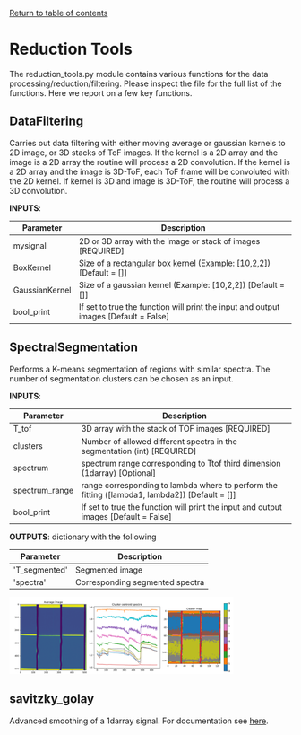 [Return to table of contents](index.md)<br/>
# Reduction Tools
The reduction_tools.py module contains various functions for the data processing/reduction/filtering.
Please inspect the file for the full list of the functions. Here we report on a few key functions.

## DataFiltering
Carries out data filtering with either moving average or gaussian kernels to 2D image, or 3D stacks of ToF images.
If the kernel is a 2D array and the image is a 2D array the routine will process a 2D convolution. If the kernel is a 2D array and the image is 3D-ToF, each ToF frame will be convoluted with the 2D kernel. If kernel is 3D and image is 3D-ToF, the routine will process a 3D convolution.

__INPUTS__:

|Parameter| Description|
|----------|------------|
| mysignal | 2D or 3D array with the image or stack of images [REQUIRED]|
| BoxKernel | Size of a rectangular box kernel (Example: [10,2,2]) [Default = []]|
| GaussianKernel | Size of a gaussian kernel (Example: [10,2,2])  [Default = []]|
| bool_print | If set to true the function will print the input and output images [Default = False]|

## SpectralSegmentation
Performs a K-means segmentation of regions with similar spectra. The number of segmentation clusters can be chosen as an input.

__INPUTS__:

|Parameter| Description|
|----------|------------|
| T_tof | 3D array with the stack of TOF images [REQUIRED]|
| clusters | Number of allowed different spectra in the segmentation (int) [REQUIRED]|
| spectrum | spectrum range corresponding to Ttof third dimension (1darray) [Optional]|
| spectrum_range | range corresponding to lambda where to perform the fitting ([lambda1, lambda2]) [Default = []]|
| bool_print | If set to true the function will print the input and output images [Default = False]|

__OUTPUTS__: dictionary with the following

|Parameter| Description|
|----------|------------|
| 'T_segmented' | Segmented image |
| 'spectra' | Corresponding segmented spectra |

<img width="400" alt="Edge sample" src="Figures/reduction_tools-SpectralSegmentation_example.png"><br />

## savitzky_golay
Advanced smoothing of a 1darray signal. For documentation see [here](https://scipy-cookbook.readthedocs.io/items/SavitzkyGolay.html).

